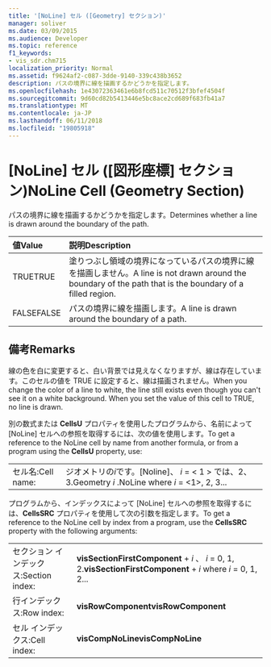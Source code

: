 ```yaml
---
title: '[NoLine] セル ([Geometry] セクション)'
manager: soliver
ms.date: 03/09/2015
ms.audience: Developer
ms.topic: reference
f1_keywords:
- vis_sdr.chm715
localization_priority: Normal
ms.assetid: f9624af2-c087-3dde-9140-339c438b3652
description: パスの境界に線を描画するかどうかを指定します。
ms.openlocfilehash: 1e43072363461e6b8fcd511c70512f3bfef4504f
ms.sourcegitcommit: 9d60cd82b5413446e5bc8ace2cd689f683fb41a7
ms.translationtype: MT
ms.contentlocale: ja-JP
ms.lasthandoff: 06/11/2018
ms.locfileid: "19805918"
---
```

# <a name="noline-cell-geometry-section"></a><span data-ttu-id="aa485-103">[NoLine] セル ([図形座標] セクション)</span><span class="sxs-lookup"><span data-stu-id="aa485-103">NoLine Cell (Geometry Section)</span></span>

<span data-ttu-id="aa485-104">パスの境界に線を描画するかどうかを指定します。</span><span class="sxs-lookup"><span data-stu-id="aa485-104">Determines whether a line is drawn around the boundary of the path.</span></span>
  
|<span data-ttu-id="aa485-105">**値**</span><span class="sxs-lookup"><span data-stu-id="aa485-105">**Value**</span></span>|<span data-ttu-id="aa485-106">**説明**</span><span class="sxs-lookup"><span data-stu-id="aa485-106">**Description**</span></span>|
|:-----|:-----|
| <span data-ttu-id="aa485-107">TRUE</span><span class="sxs-lookup"><span data-stu-id="aa485-107">TRUE</span></span>  <br/> | <span data-ttu-id="aa485-108">塗りつぶし領域の境界になっているパスの境界に線を描画しません。</span><span class="sxs-lookup"><span data-stu-id="aa485-108">A line is not drawn around the boundary of the path that is the boundary of a filled region.</span></span>  <br/> |
| <span data-ttu-id="aa485-109">FALSE</span><span class="sxs-lookup"><span data-stu-id="aa485-109">FALSE</span></span>  <br/> | <span data-ttu-id="aa485-110">パスの境界に線を描画します。</span><span class="sxs-lookup"><span data-stu-id="aa485-110">A line is drawn around the boundary of a path.</span></span>  <br/> |
   
## <a name="remarks"></a><span data-ttu-id="aa485-111">備考</span><span class="sxs-lookup"><span data-stu-id="aa485-111">Remarks</span></span>

<span data-ttu-id="aa485-p101">線の色を白に変更すると、白い背景では見えなくなりますが、線は存在しています。このセルの値を TRUE に設定すると、線は描画されません。</span><span class="sxs-lookup"><span data-stu-id="aa485-p101">When you change the color of a line to white, the line still exists even though you can't see it on a white background. When you set the value of this cell to TRUE, no line is drawn.</span></span>
  
<span data-ttu-id="aa485-114">別の数式または **CellsU** プロパティを使用したプログラムから、名前によって [NoLine] セルへの参照を取得するには、次の値を使用します。</span><span class="sxs-lookup"><span data-stu-id="aa485-114">To get a reference to the NoLine cell by name from another formula, or from a program using the **CellsU** property, use:</span></span> 
  
|||
|:-----|:-----|
| <span data-ttu-id="aa485-115">セル名:</span><span class="sxs-lookup"><span data-stu-id="aa485-115">Cell name:</span></span>  <br/> | <span data-ttu-id="aa485-116">ジオメトリの*i*です。[Noline]、 *i* = < 1 > では、2、3.</span><span class="sxs-lookup"><span data-stu-id="aa485-116">Geometry  *i*  .NoLine            where  *i*  = <1>, 2, 3...</span></span>  <br/> |
   
<span data-ttu-id="aa485-117">プログラムから、インデックスによって [NoLine] セルへの参照を取得するには、**CellsSRC** プロパティを使用して次の引数を指定します。</span><span class="sxs-lookup"><span data-stu-id="aa485-117">To get a reference to the NoLine cell by index from a program, use the **CellsSRC** property with the following arguments:</span></span> 
  
|||
|:-----|:-----|
| <span data-ttu-id="aa485-118">セクション インデックス:</span><span class="sxs-lookup"><span data-stu-id="aa485-118">Section index:</span></span>  <br/> |<span data-ttu-id="aa485-119">**visSectionFirstComponent** +  *i* 、 *i* = 0, 1, 2.</span><span class="sxs-lookup"><span data-stu-id="aa485-119">**visSectionFirstComponent** +  *i*            where  *i*  = 0, 1, 2...</span></span>  <br/> |
| <span data-ttu-id="aa485-120">行インデックス:</span><span class="sxs-lookup"><span data-stu-id="aa485-120">Row index:</span></span>  <br/> |<span data-ttu-id="aa485-121">**visRowComponent**</span><span class="sxs-lookup"><span data-stu-id="aa485-121">**visRowComponent**</span></span> <br/> |
| <span data-ttu-id="aa485-122">セル インデックス:</span><span class="sxs-lookup"><span data-stu-id="aa485-122">Cell index:</span></span>  <br/> |<span data-ttu-id="aa485-123">**visCompNoLine**</span><span class="sxs-lookup"><span data-stu-id="aa485-123">**visCompNoLine**</span></span> <br/> |
   

